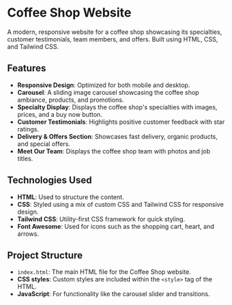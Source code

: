 # Coffee Shop Website

A modern, responsive website for a coffee shop showcasing its specialties, customer testimonials, team members, and offers. Built using HTML, CSS, and Tailwind CSS.

## Features

- **Responsive Design**: Optimized for both mobile and desktop.
- **Carousel**: A sliding image carousel showcasing the coffee shop ambiance, products, and promotions.
- **Specialty Display**: Displays the coffee shop's specialties with images, prices, and a buy now button.
- **Customer Testimonials**: Highlights positive customer feedback with star ratings.
- **Delivery & Offers Section**: Showcases fast delivery, organic products, and special offers.
- **Meet Our Team**: Displays the coffee shop team with photos and job titles.

## Technologies Used

- **HTML**: Used to structure the content.
- **CSS**: Styled using a mix of custom CSS and Tailwind CSS for responsive design.
- **Tailwind CSS**: Utility-first CSS framework for quick styling.
- **Font Awesome**: Used for icons such as the shopping cart, heart, and arrows.

## Project Structure

- `index.html`: The main HTML file for the Coffee Shop website.
- **CSS styles**: Custom styles are included within the `<style>` tag of the HTML.
- **JavaScript**: For functionality like the carousel slider and transitions.

